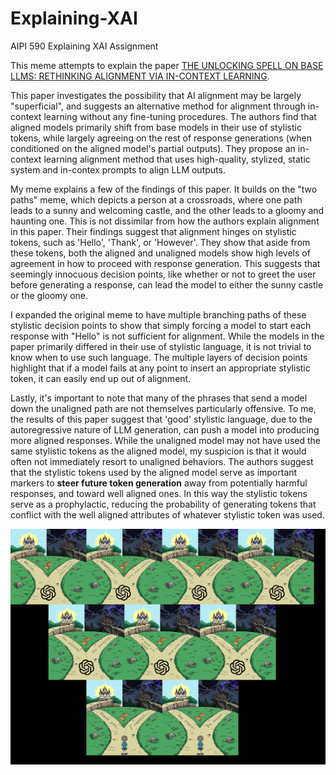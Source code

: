 # Explaining-XAI
AIPI 590 Explaining XAI Assignment

This meme attempts to explain the paper [THE UNLOCKING SPELL ON BASE LLMS: RETHINKING ALIGNMENT VIA IN-CONTEXT LEARNING](https://arxiv.org/pdf/2312.01552). 

This paper investigates the possibility that AI alignment may be largely "superficial", and suggests an alternative method for alignment through in-context learning without any fine-tuning procedures. The authors find that aligned models primarily shift from base models in their use of stylistic tokens, while largely agreeing on the rest of response generations (when conditioned on the aligned model's partial outputs). They propose an in-context learning alignment method that uses high-quality, stylized, static system and in-contex prompts to align LLM outputs.

My meme explains a few of the findings of this paper. It builds on the "two paths" meme, which depicts a person at a crossroads, where one path leads to a sunny and welcoming castle, and the other leads to a gloomy and haunting one. This is not dissimilar from how the authors explain alignment in this paper. Their findings suggest that alignment hinges on stylistic tokens, such as 'Hello', 'Thank', or 'However'. They show that aside from these tokens, both the aligned and unaligned models show high levels of agreement in how to proceed with response generation. This suggests that seemingly innocuous decision points, like whether or not to greet the user before generating a response, can lead the model to either the sunny castle or the gloomy one. 

I expanded the original meme to have multiple branching paths of these stylistic decision points to show that simply forcing a model to start each response with "Hello" is not sufficient for alignment. While the models in the paper primarily differed in their use of stylistic language, it is not trivial to know when to use such language. The multiple layers of decision points highlight that if a model fails at any point to insert an appropriate stylistic token, it can easily end up out of alignment.

Lastly, it's important to note that many of the phrases that send a model down the unaligned path are not themselves particularly offensive. To me, the results of this paper suggest that 'good' stylistic language, due to the autoregressive nature of LLM generation, can push a model into producing more aligned responses. While the unaligned model may not have used the same stylistic tokens as the aligned model, my suspicion is that it would often not immediately resort to unaligned behaviors. The authors suggest that the stylistic tokens used by the aligned model serve as important markers to **steer future token generation** away from potentially harmful responses, and toward well aligned ones. In this way the stylistic tokens serve as a prophylactic, reducing the probability of generating tokens that conflict with the well aligned attributes of whatever stylistic token was used. 

![](https://github.com/hbbell333/Explaining-XAI/blob/main/Unlocking_Spell_meme.png)
